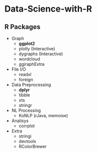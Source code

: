 # Data-Science-with-R

## R Packages
- Graph
  - **ggplot2**
  - plotly (Interactive)
  - dygraphs (Interactive)
  - wordcloud
  - ggiraphExtra
- File I/O
  - readxl
  - foreign
- Data Preprocessing
  - **dplyr**
  - tibble
  - xts
  - stringr
- NL Processing
  - KoNLP (rJava, memoise)
- Analisys
  - corrplot
- Extra
  - stringi
  - devtools
  - RColorBrewer
